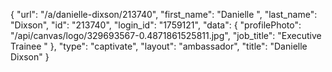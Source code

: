 {
    "url": "\/a\/danielle-dixson\/213740",
    "first_name": "Danielle ",
    "last_name": "Dixson",
    "id": "213740",
    "login_id": "1759121",
    "data": {
        "profilePhoto": "\/api\/canvas\/logo\/329693567-0.4871861525811.jpg",
        "job_title": "Executive Trainee "
    },
    "type": "captivate",
    "layout": "ambassador",
    "title": "Danielle  Dixson"
}